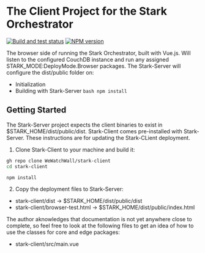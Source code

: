 # The Client Project for the Stark Orchestrator

[![Build and test status](https://github.com/WeWatchWall/stark-client/workflows/Lint%20and%20test/badge.svg)](https://github.com/WeWatchWall/stark-client/actions?query=workflow%3A%22Lint+and+test%22)
[![NPM version](https://img.shields.io/npm/v/stark-client.svg)](https://www.npmjs.com/package/stark-client)

The browser side of running the Stark Orchestrator, built with Vue.js. Will listen to the configured CouchDB instance and run any assigned STARK_MODE:DeployMode.Browser packages. The Stark-Server will configure the dist/public folder on:

* Initialization
* Building with Stark-Server ```bash npm install```

## Getting Started

The Stark-Server project expects the client binaries to exist in $STARK_HOME/dist/public/dist. Stark-Client comes pre-installed with Stark-Server. These instructions are for updating the Stark-CLient deployment.

1. Clone Stark-Client to your machine and build it:
  
  ```bash
  gh repo clone WeWatchWall/stark-client
  cd stark-client
  
  npm install
  ```

2. Copy the deployment files to Stark-Server:
  
  * stark-client/dist -> $STARK_HOME/dist/public/dist
  * stark-client/browser-test.html -> $STARK_HOME/dist/public/index.html
  

The author aknowledges that documentation is not yet anywhere close to complete, so feel free to look at the following files to get an idea of how to use the classes for core and edge packages:

* stark-client/src/main.vue
